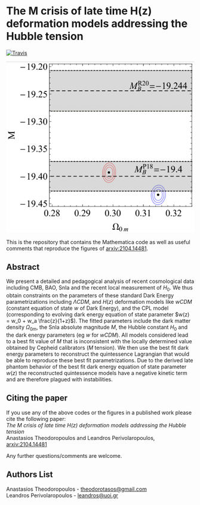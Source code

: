 # The M crisis of late time H(z) deformation models addressing the Hubble tension

[![Travis](https://img.shields.io/badge/language-Mathematica-green.svg)]()

<p align="center">
<img src="preview.png" width="700" title="preview" />
</p>

This is the repository that contains the Mathematica code as well as useful comments that reproduce the figures of [arxiv:2104.14481](https://arxiv.org/abs/2104.14481).

## Abstract
We present a detailed and pedagogical analysis of recent cosmological  data including CMB, BAO,  SnIa and the recent local measurement of $H_0$. We thus obtain constraints on the parameters of these standard Dark Energy parametrizations
including $\Lambda CDM$, and $H(z)$ deformation models like $wCDM$ (constant equation of state $w$ of  Dark Energy), and the CPL model (corresponding to evolving dark energy equation of state parameter $w(z) = w_0 + w_a \frac{z}{1+z}$). The fitted parameters include the dark matter density $\Omega_{0m}$, the SnIa absolute magnitude $M$, the Hubble constant $H_0$  and the dark energy parameters (eg $w$ for $wCDM$). All models considered  lead to a best fit value of $M$ that is inconsistent with the locally determined value obtained by Cepheid calibrators ($M$ tension). We then use the best fit dark energy parameters to reconstruct the quintessence Lagrangian that would be able to reproduce these best fit parametrizations. Due to the derived late phantom behavior of the best fit dark energy equation of state parameter $w(z)$ the reconstructed quintessence models have a negative kinetic term and are therefore plagued with instabilities. 

## Citing the paper 
If you use any of the above codes or the figures in a published work please cite the following paper:
<br>*The M crisis of late time H(z) deformation models addressing the Hubble tension*
<br>Anastasios Theodoropoulos and Leandros Perivolaropoulos, [arxiv:2104.14481](https://arxiv.org/abs/2104.14481)

Any further questions/comments are welcome.


## Authors List
Anastasios Theodoropoulos - <theodorotasos@gmail.com>
<br>Leandros Perivolaropoulos - <leandros@uoi.gr>

